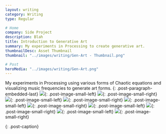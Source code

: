 ```yaml
---
layout: writing
category: Writing
type: Regular

# Home
company: Side Project
description: Blah
title: Introduction to Generative Art
summary: My experiments in Processing to create generative art.
thumbnailDesc: Asset Thumbnail
thumbnail: "../images/writing/Gen-Art - Thumbnail.png"

# Post
heroMedia: "../images/writing/Gen-Art.png"
---
```


My experiments in Processing using various forms of Chaotic equations and visualizing music frequencies to generate art forms.
{: .post-paragraph-embedded-last}
<img src="../images/writing/gen-art/gen-art-1-lqip.png" data-src="../images/writing/gen-art/gen-art-1.png" class="lazyload blur-up">{: .post-image-small-left}
<img src="../images/writing/gen-art/gen-art-2-lqip.png" data-src="../images/writing/gen-art/gen-art-2.png" class="lazyload blur-up">{: .post-image-small-right}
<img src="../images/writing/gen-art/gen-art-3-lqip.png" data-src="../images/writing/gen-art/gen-art-3.png" class="lazyload blur-up">{: .post-image-small-left}
<img src="../images/writing/gen-art/gen-art-4-lqip.png" data-src="../images/writing/gen-art/gen-art-4.png" class="lazyload blur-up">{: .post-image-small-right}
<img src="../images/writing/gen-art/gen-art-5-lqip.png" data-src="../images/writing/gen-art/gen-art-5.png" class="lazyload blur-up">{: .post-image-small-left}
<img src="../images/writing/gen-art/gen-art-6-lqip.png" data-src="../images/writing/gen-art/gen-art-6.png" class="lazyload blur-up">{: .post-image-small-right}
<img src="../images/writing/gen-art/gen-art-7-lqip.png" data-src="../images/writing/gen-art/gen-art-7.png" class="lazyload blur-up">{: .post-image-small-left}
<img src="../images/writing/gen-art/gen-art-8-lqip.png" data-src="../images/writing/gen-art/gen-art-8.png" class="lazyload blur-up">{: .post-image-small-right}
<img src="../images/writing/gen-art/gen-art-9-lqip.png" data-src="../images/writing/gen-art/gen-art-9.png" class="lazyload blur-up">{: .post-image-small-left}
<img src="../images/writing/gen-art/gen-art-10-lqip.png" data-src="../images/writing/gen-art/gen-art-10.png" class="lazyload blur-up">{: .post-image-small-right}

{: .post-caption}


